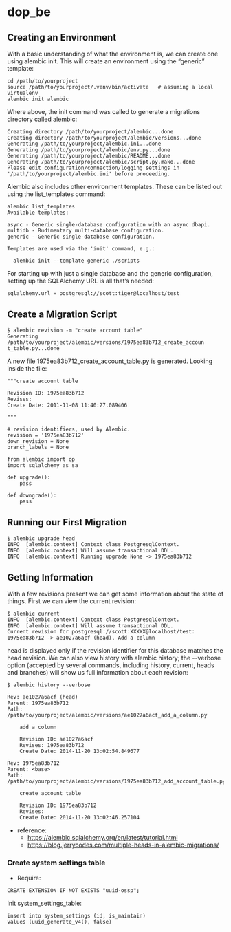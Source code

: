 # dop_be

## Creating an Environment
With a basic understanding of what the environment is, we can create one using alembic init. This will create an environment using the “generic” template:
```commandline
cd /path/to/yourproject
source /path/to/yourproject/.venv/bin/activate   # assuming a local virtualenv
alembic init alembic
```
Where above, the init command was called to generate a migrations directory called alembic:
```commandline
Creating directory /path/to/yourproject/alembic...done
Creating directory /path/to/yourproject/alembic/versions...done
Generating /path/to/yourproject/alembic.ini...done
Generating /path/to/yourproject/alembic/env.py...done
Generating /path/to/yourproject/alembic/README...done
Generating /path/to/yourproject/alembic/script.py.mako...done
Please edit configuration/connection/logging settings in
'/path/to/yourproject/alembic.ini' before proceeding.
```

Alembic also includes other environment templates. These can be listed out using the list_templates command:
```commandline
alembic list_templates
Available templates:

async - Generic single-database configuration with an async dbapi.
multidb - Rudimentary multi-database configuration.
generic - Generic single-database configuration.

Templates are used via the 'init' command, e.g.:

  alembic init --template generic ./scripts
```

For starting up with just a single database and the generic configuration, setting up the SQLAlchemy URL is all that’s needed:
```commandline
sqlalchemy.url = postgresql://scott:tiger@localhost/test
```

## Create a Migration Script
```commandline
$ alembic revision -m "create account table"
Generating /path/to/yourproject/alembic/versions/1975ea83b712_create_accoun
t_table.py...done
```
A new file 1975ea83b712_create_account_table.py is generated. Looking inside the file:
```doctest
"""create account table

Revision ID: 1975ea83b712
Revises:
Create Date: 2011-11-08 11:40:27.089406

"""

# revision identifiers, used by Alembic.
revision = '1975ea83b712'
down_revision = None
branch_labels = None

from alembic import op
import sqlalchemy as sa

def upgrade():
    pass

def downgrade():
    pass
```

## Running our First Migration
```commandline
$ alembic upgrade head
INFO  [alembic.context] Context class PostgresqlContext.
INFO  [alembic.context] Will assume transactional DDL.
INFO  [alembic.context] Running upgrade None -> 1975ea83b712
```

## Getting Information
With a few revisions present we can get some information about the state of things.
First we can view the current revision:
```commandline
$ alembic current
INFO  [alembic.context] Context class PostgresqlContext.
INFO  [alembic.context] Will assume transactional DDL.
Current revision for postgresql://scott:XXXXX@localhost/test: 1975ea83b712 -> ae1027a6acf (head), Add a column
```
head is displayed only if the revision identifier for this database matches the head revision.
We can also view history with alembic history; the --verbose option (accepted by several commands, including history, current, heads and branches) will show us full information about each revision:
```commandline
$ alembic history --verbose

Rev: ae1027a6acf (head)
Parent: 1975ea83b712
Path: /path/to/yourproject/alembic/versions/ae1027a6acf_add_a_column.py

    add a column

    Revision ID: ae1027a6acf
    Revises: 1975ea83b712
    Create Date: 2014-11-20 13:02:54.849677

Rev: 1975ea83b712
Parent: <base>
Path: /path/to/yourproject/alembic/versions/1975ea83b712_add_account_table.py

    create account table

    Revision ID: 1975ea83b712
    Revises:
    Create Date: 2014-11-20 13:02:46.257104
```
- reference: 
  - https://alembic.sqlalchemy.org/en/latest/tutorial.html
  - https://blog.jerrycodes.com/multiple-heads-in-alembic-migrations/
### Create system settings table
- Require:
```commandline
CREATE EXTENSION IF NOT EXISTS "uuid-ossp";
```
Init system_settings_table:
```commandline
insert into system_settings (id, is_maintain)
values (uuid_generate_v4(), false)
```


